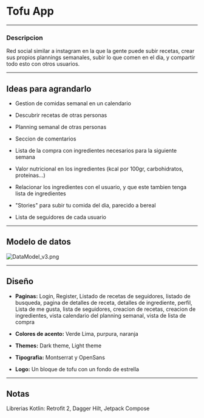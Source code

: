 # Tofu App

---

### Descripcion

Red social similar a instagram en la que la gente puede subir recetas, crear sus propios plannings semanales, subir lo que comen en el dia, y compartir todo esto con otros usuarios.

---

## Ideas para agrandarlo

- Gestion de comidas semanal en un calendario

- Descubrir recetas de otras personas

- Planning semanal de otras personas

- Seccion de comentarios 

- Lista de la compra con ingredientes necesarios para la siguiente semana

- Valor nutricional en los ingredientes (kcal por 100gr, carbohidratos, proteinas...) 

- Relacionar los ingredientes con el usuario, y que este tambien tenga lista de ingredientes

- "Stories" para subir tu comida del dia, parecido a bereal

- Lista de seguidores de cada usuario

---

## Modelo de datos

![DataModel_v3.png](D:\Librerias\Trabajos\Programacion\TofuApp\assets\model\DataModel_v3.png)

---

## Diseño

- **Paginas:** Login, Register, Listado de recetas de seguidores, listado de busqueda, pagina de detalles de receta, detalles de ingrediente, perfil, Lista de me gusta, lista de seguidores, creacion de recetas, creacion de ingredientes, vista calendario del planning semanal, vista de lista de compra

- **Colores de acento:** Verde Lima, purpura, naranja

- **Themes:** Dark theme, Light theme

- **Tipografia:** Montserrat y OpenSans

- **Logo:** Un bloque de tofu con un fondo de estrella

---

## Notas

Librerias Kotlin: Retrofit 2, Dagger Hilt, Jetpack Compose
